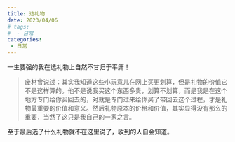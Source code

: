 ```yaml
---
title: 选礼物
date: 2023/04/06
# tags:
#  - 日常
categories:
 - 日常
---
```

一生要强的我在选礼物上自然不甘归于平庸！

> 废材曾说过：其实我知道这些小玩意儿在网上买更划算，但是礼物的价值它不是这样算的。他不是说我买这个东西多贵，划算不划算，而是我是在这个地方专门给你买回去的，对就是专门过来给你买了带回去这个过程，才是礼物最重要的价值和意义。然后礼物原本的价格和价值，其实显得没有那么的重要，当然了这只是我自己的一家之言。

至于最后选了什么礼物就不在这里说了，收到的人自会知道。